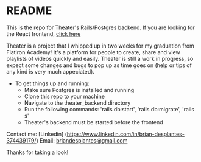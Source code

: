 # README

This is the repo for Theater's Rails/Postgres backend. If you are looking for the React frontend, [click here](https://github.com/Esketiit/theater_frontend "It wont bite") 

Theater is a project that I whipped up in two weeks for my graduation from Flatiron Academy! It's a platform for people to create, share and view playlists of videos quickly and easily. Theater is still a work in progress, so expect some changes and bugs to pop up as time goes on (help or tips of any kind is very much appeciated). 

 * To get things up and running:
    * Make sure Postgres is installed and running
    * Clone this repo to your machine
    * Navigate to the theater_backend directory
    * Run the following commands: 'rails db:start', 'rails db:migrate', 'rails s'
    * Theater's backend must be started before the frontend

Contact me:
[Linkedin] (https://www.linkedin.com/in/brian-desplantes-374439179/)
Email: briandesplantes@gmail.com

Thanks for taking a look!
